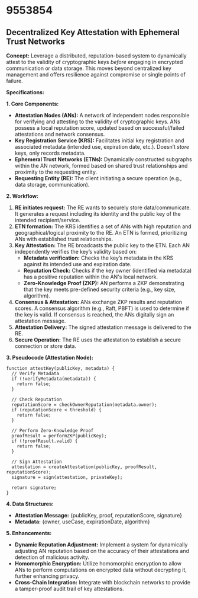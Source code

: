 # 9553854

## Decentralized Key Attestation with Ephemeral Trust Networks

**Concept:** Leverage a distributed, reputation-based system to dynamically attest to the validity of cryptographic keys *before* engaging in encrypted communication or data storage. This moves beyond centralized key management and offers resilience against compromise or single points of failure.

**Specifications:**

**1. Core Components:**

*   **Attestation Nodes (ANs):** A network of independent nodes responsible for verifying and attesting to the validity of cryptographic keys. ANs possess a local reputation score, updated based on successful/failed attestations and network consensus.
*   **Key Registration Service (KRS):** Facilitates initial key registration and associated metadata (intended use, expiration date, etc.). Doesn’t *store* keys, only records metadata.
*   **Ephemeral Trust Networks (ETNs):** Dynamically constructed subgraphs within the AN network, formed based on shared trust relationships and proximity to the requesting entity.
*   **Requesting Entity (RE):** The client initiating a secure operation (e.g., data storage, communication).

**2. Workflow:**

1.  **RE initiates request:** The RE wants to securely store data/communicate. It generates a request including its identity and the public key of the intended recipient/service.
2.  **ETN formation:** The KRS identifies a set of ANs with high reputation and geographical/logical proximity to the RE. An ETN is formed, prioritizing ANs with established trust relationships.
3.  **Key Attestation:** The RE broadcasts the public key to the ETN. Each AN independently verifies the key’s validity based on:
    *   **Metadata verification:** Checks the key’s metadata in the KRS against its intended use and expiration date.
    *   **Reputation Check:** Checks if the key owner (identified via metadata) has a positive reputation within the AN's local network.
    *   **Zero-Knowledge Proof (ZKP):** AN performs a ZKP demonstrating that the key meets pre-defined security criteria (e.g., key size, algorithm).
4.  **Consensus & Attestation:**  ANs exchange ZKP results and reputation scores. A consensus algorithm (e.g., Raft, PBFT) is used to determine if the key is valid. If consensus is reached, the ANs digitally sign an attestation message.
5.  **Attestation Delivery:** The signed attestation message is delivered to the RE.
6.  **Secure Operation:** The RE uses the attestation to establish a secure connection or store data.

**3. Pseudocode (Attestation Node):**

```
function attestKey(publicKey, metadata) {
  // Verify Metadata
  if (!verifyMetadata(metadata)) {
    return false;
  }

  // Check Reputation
  reputationScore = checkOwnerReputation(metadata.owner);
  if (reputationScore < threshold) {
    return false;
  }

  // Perform Zero-Knowledge Proof
  proofResult = performZKP(publicKey);
  if (!proofResult.valid) {
    return false;
  }

  // Sign Attestation
  attestation = createAttestation(publicKey, proofResult, reputationScore);
  signature = sign(attestation, privateKey);

  return signature;
}
```

**4.  Data Structures:**

*   **Attestation Message:** {publicKey, proof, reputationScore, signature}
*   **Metadata:** {owner, useCase, expirationDate, algorithm}

**5. Enhancements:**

*   **Dynamic Reputation Adjustment:** Implement a system for dynamically adjusting AN reputation based on the accuracy of their attestations and detection of malicious activity.
*   **Homomorphic Encryption:** Utilize homomorphic encryption to allow ANs to perform computations on encrypted data without decrypting it, further enhancing privacy.
*   **Cross-Chain Integration:** Integrate with blockchain networks to provide a tamper-proof audit trail of key attestations.